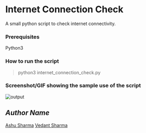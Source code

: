 # Internet Connection Check
<!--Remove the below lines and add yours -->
A small python script to check internet connectivity.

### Prerequisites
<!--Remove the below lines and add yours -->
Python3

### How to run the script
<!--Remove the below lines and add yours -->
> python3 internet_connection_check.py

### Screenshot/GIF showing the sample use of the script
<!--Remove the below lines and add yours -->
![output](https://github.com/AshuSharma7/python-mini-projects/raw/master/projects/Internet_connection_check/output.png)

## *Author Name*
<!--Remove the below lines and add yours -->
[Ashu Sharma](https://github.com/AshuSharma7)
[Vedant Sharma](https://github.com/ItzDemonVG)
